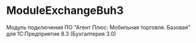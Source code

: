 # ModuleExchangeBuh3
Модуль подключения ПО "Агент Плюс: Мобильная торговля. Базовая" для 1С:Предприятие 8.3 (Бухгалтерия 3.0)
